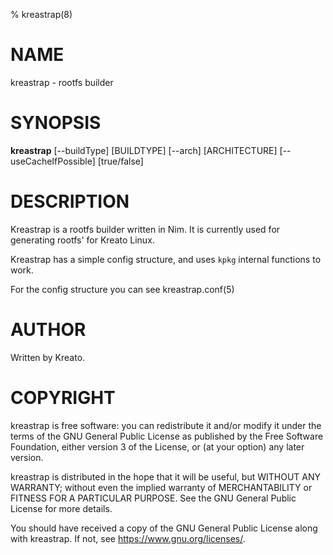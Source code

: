 % kreastrap(8)

# NAME
kreastrap - rootfs builder

# SYNOPSIS
**kreastrap** [--buildType] [BUILDTYPE] [--arch] [ARCHITECTURE] [--useCacheIfPossible] [true/false]

# DESCRIPTION
Kreastrap is a rootfs builder written in Nim. It is currently used for generating rootfs' for Kreato Linux.

Kreastrap has a simple config structure, and uses `kpkg` internal functions to work.

For the config structure you can see kreastrap.conf(5)

# AUTHOR
Written by Kreato.

# COPYRIGHT
kreastrap is free software: you can redistribute it and/or modify
it under the terms of the GNU General Public License as published by
the Free Software Foundation, either version 3 of the License, or
(at your option) any later version.

kreastrap is distributed in the hope that it will be useful,
but WITHOUT ANY WARRANTY; without even the implied warranty of
MERCHANTABILITY or FITNESS FOR A PARTICULAR PURPOSE.  See the
GNU General Public License for more details.

You should have received a copy of the GNU General Public License
along with kreastrap.  If not, see <https://www.gnu.org/licenses/>.
